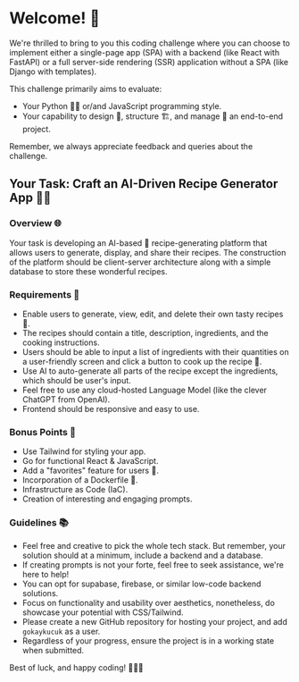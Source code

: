 # Welcome! 🙌

We're thrilled to bring to you this coding challenge where you can choose to implement either a single-page app (SPA) with a backend (like React with FastAPI) or a full server-side rendering (SSR) application without a SPA (like Django with templates).

This challenge primarily aims to evaluate:
- Your Python 👨‍💻 or/and JavaScript programming style.
- Your capability to design 🎨, structure 🏗️, and manage 🎯 an end-to-end project.

Remember, we always appreciate feedback and queries about the challenge.

## Your Task: Craft an AI-Driven Recipe Generator App 🍲🥘 

### Overview 🌐

Your task is developing an AI-based 🤖 recipe-generating platform that allows users to generate, display, and share their recipes. The construction of the platform should be client-server architecture along with a simple database to store these wonderful recipes.

### Requirements 🔧

- Enable users to generate, view, edit, and delete their own tasty recipes 🍜.
- The recipes should contain a title, description, ingredients, and the cooking instructions.
- Users should be able to input a list of ingredients with their quantities on a user-friendly screen and click a button to cook up the recipe 🍳.
- Use AI to auto-generate all parts of the recipe except the ingredients, which should be user's input.
- Feel free to use any cloud-hosted Language Model (like the clever ChatGPT from OpenAI).
- Frontend should be responsive and easy to use.

### Bonus Points 🎯

- Use Tailwind for styling your app.
- Go for functional React & JavaScript.
- Add a "favorites" feature for users 🌟.
- Incorporation of a Dockerfile 🐳.
- Infrastructure as Code (IaC).
- Creation of interesting and engaging prompts.

### Guidelines 📚

- Feel free and creative to pick the whole tech stack. But remember, your solution should at a minimum, include a backend and a database.
- If creating prompts is not your forte, feel free to seek assistance, we're here to help!
- You can opt for supabase, firebase, or similar low-code backend solutions.
- Focus on functionality and usability over aesthetics, nonetheless, do showcase your potential with CSS/Tailwind.
- Please create a new GitHub repository for hosting your project, and add `gokaykucuk` as a user.
- Regardless of your progress, ensure the project is in a working state when submitted.
  
Best of luck, and happy coding! 🚀🎈🎊
